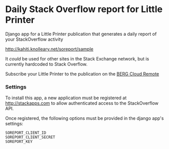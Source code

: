 Daily Stack Overflow report for Little Printer
=======

Django app for a Little Printer publication that generates a daily report of your StackOverflow activity

http://kahiti.knolleary.net/soreport/sample

It *could* be used for other sites in the Stack Exchange network, but is currently hardcoded to Stack Overflow.

Subscribe your Little Printer to the publication on the [BERG Cloud Remote](http://remote.bergcloud.com/publications/181)


### Settings

To install this app, a new application must be registered at http://stackapps.com to allow authenticated access to the StackOverflow API.

Once registered, the following options must be provided in the django app's settings:

    SOREPORT_CLIENT_ID
    SOREPORT_CLIENT_SECRET
    SOREPORT_KEY
